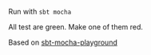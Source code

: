 Run with `sbt mocha`

All test are green. Make one of them red.

Based on [sbt-mocha-playground](https://github.com/AlexanderDaniel/sbt-mocha-playground)
